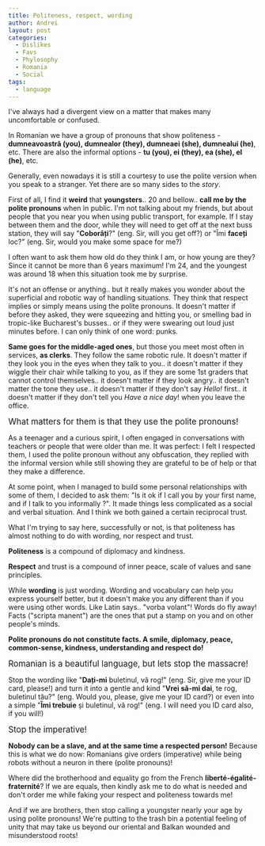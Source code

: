 ```yaml
---
title: Politeness, respect, wording
author: Andrei
layout: post
categories:
  - Dislikes
  - Favs
  - Phylosophy
  - Romania
  - Social
tags:
  - language
---
```

I've always had a divergent view on a matter that makes many uncomfortable or confused.

In Romanian we have a group of pronouns that show politeness - **dumneavoastră (you), dumnealor (they), dumneaei (she), dumnealui (he)**, etc. There are also the informal options - **tu (you), ei (they), ea (she), el (he)**, etc.

Generally, even nowadays it is still a courtesy to use the polite version when you speak to a stranger. Yet there are so many sides to the *story*.

First of all, I find it **weird** that **youngsters**.. 20 and bellow.. **call me by the polite pronouns** when in public. I'm not talking about my friends, but about people that you near you when using public transport, for example. If I stay between them and the door, while they will need to get off at the next buss station, they will say "**Coborâți**?" (eng. Sir, will you get off?) or "Îmi **faceți** loc?" (eng. Sir, would you make some space for me?)



I often want to ask them how old do they think I am, or how young are they? Since it cannot be more than 6 years maximum! I'm 24, and the youngest was around 18 when this situation took me by surprise.

It's not an offense or anything.. but it really makes you wonder about the superficial and robotic way of handling situations. They think that respect implies or simply means using the polite pronouns. It doesn't matter if before they asked, they were squeezing and hitting you, or smelling bad in tropic-like Bucharest's busses.. or if they were swearing out loud just minutes before. I can only think of one word: punks.

**Same goes for the middle-aged ones**, but those you meet most often in services, **as clerks**. They follow the same robotic rule. It doesn't matter if they look you in the eyes when they talk to you.. it doesn't matter if they wiggle their chair while talking to you, as if they are some 1st graders that cannot control themselves.. it doesn't matter if they look angry.. it doesn't matter the tone they use.. it doesn't matter if they don't say *Hello!* first.. it doesn't matter if they don't tell you *Have a nice day*! when you leave the office.

<big>What matters for them is that they use the polite pronouns!</big>

As a teenager and a curious spirit, I often engaged in conversations with teachers or people that were older than me. It was perfect: I felt I respected them, I used the polite pronoun without any obfuscation, they replied with the informal version while still showing they are grateful to be of help or that they make a difference.

At some point, when I managed to build some personal relationships with some of them, I decided to ask them: "Is it ok if I call you by your first name, and if I talk to you informally ?". It made things less complicated as a social and verbal situation. And I think we both gained a certain reciprocal trust.

What I'm trying to say here, successfully or not, is that politeness has almost nothing to do with wording, nor respect and trust.

**Politeness** is a compound of diplomacy and kindness.

**Respect** and trust is a compound of inner peace, scale of values and sane principles.

While **wording** is just wording. Wording and vocabulary can help you express yourself better, but it doesn't make you any different than if you were using other words. Like Latin says.. "vorba volant"! Words do fly away! Facts ("scripta manent") are the ones that put a stamp on you and on other people's minds.

**Polite pronouns do not constitute facts. A smile, diplomacy, peace, common-sense, kindness, understanding and respect do!**

<big>Romanian is a beautiful language, but lets stop the massacre!</big>

Stop the wording like "**Dați-mi** buletinul, vă rog!" (eng. Sir, give me your ID card, please!) and turn it into a gentle and kind "**Vrei să-mi dai**, te rog, buletinul tău?" (eng. Would you, please, give me your ID card?) or even into a simple "**Îmi trebuie** și buletinul, vă rog!" (eng. I will need you ID card also, if you will!)

<big>Stop the imperative!</big>

**Nobody can be a slave, and at the same time a respected person!** Because this is what we do now: Romanians give orders (imperative) while being robots without a neuron in there (polite pronouns)!

Where did the brotherhood and equality go from the French **liberté-égalité-fraternité**? If we are equals, then kindly ask me to do what is needed and don't order me while faking your respect and politeness towards me!

And if we are brothers, then stop calling a youngster nearly your age by using polite pronouns! We're putting to the trash bin a potential feeling of unity that may take us beyond our oriental and Balkan wounded and misunderstood roots!